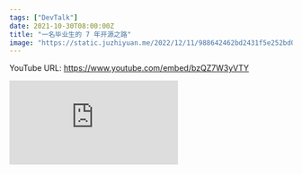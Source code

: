 ```yaml
---
tags: ["DevTalk"]
date: 2021-10-30T08:00:00Z
title: "一名毕业生的 7 年开源之路"
image: "https://static.juzhiyuan.me/2022/12/11/988642462bd2431f5e252bd019042aa7.png"
---
```


YouTube URL: https://www.youtube.com/embed/bzQZ7W3yVTY

<p><iframe src="https://www.youtube.com/embed/bzQZ7W3yVTY" loading="lazy" frameborder="0" allowfullscreen></iframe></p>